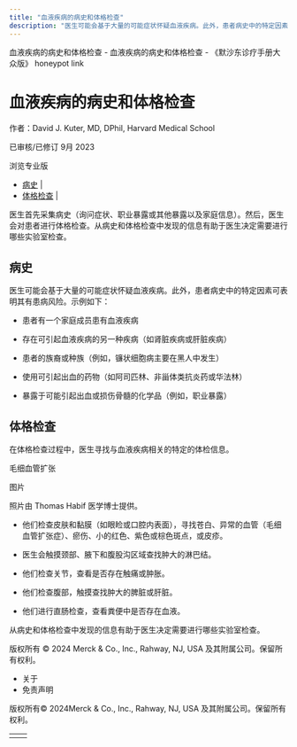 ```yaml
---
title: "血液疾病的病史和体格检查"
description: "医生可能会基于大量的可能症状怀疑血液疾病。此外，患者病史中的特定因素可表明其有患病风险。示例如下："
---
```


﻿血液疾病的病史和体格检查 \- 血液疾病的病史和体格检查 \- 《默沙东诊疗手册大众版》 honeypot link

# 血液疾病的病史和体格检查

作者：David J. Kuter, MD, DPhil, Harvard Medical School

已审核/已修订 9月 2023

浏览专业版

- [病史](#病史_v12856827_zh) \|
- [体格检查](#体格检查_v12856844_zh) \|

医生首先采集病史（询问症状、职业暴露或其他暴露以及家庭信息）。然后，医生会对患者进行体格检查。从病史和体格检查中发现的信息有助于医生决定需要进行哪些实验室检查。

## 病史

医生可能会基于大量的可能症状怀疑血液疾病。此外，患者病史中的特定因素可表明其有患病风险。示例如下：

- 患者有一个家庭成员患有血液疾病

- 存在可引起血液疾病的另一种疾病（如肾脏疾病或肝脏疾病）

- 患者的族裔或种族（例如，镰状细胞病主要在黑人中发生）

- 使用可引起出血的药物（如阿司匹林、非甾体类抗炎药或华法林）

- 暴露于可能引起出血或损伤骨髓的化学品（例如，职业暴露）


## 体格检查

在体格检查过程中，医生寻找与血液疾病相关的特定的体检信息。

毛细血管扩张



图片

照片由 Thomas Habif 医学博士提供。

- 他们检查皮肤和黏膜（如眼睑或口腔内表面），寻找苍白、异常的血管（毛细血管扩张症）、瘀伤、小的红色、紫色或棕色斑点，或皮疹。

- 医生会触摸颈部、腋下和腹股沟区域查找肿大的淋巴结。

- 他们检查关节，查看是否存在触痛或肿胀。

- 他们检查腹部，触摸查找肿大的脾脏或肝脏。

- 他们进行直肠检查，查看粪便中是否存在血液。


从病史和体格检查中发现的信息有助于医生决定需要进行哪些实验室检查。



版权所有 © 2024
Merck & Co., Inc., Rahway, NJ, USA 及其附属公司。保留所有权利。

- 关于
- 免责声明

版权所有© 2024Merck & Co., Inc., Rahway, NJ, USA 及其附属公司。保留所有权利。

|     |     |
| --- | --- |
|  |  |
